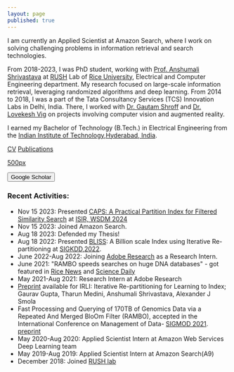 ```yaml
---
layout: page
published: true
---
```



I am currently an Applied Scientist at Amazon Search, where I work on solving challenging problems in information retrieval and search technologies.

From 2018-2023, I was PhD student, working with [Prof. Anshumali Shrivastava](https://www.cs.rice.edu/~as143/) at [RUSH](http://rushlab.blogs.rice.edu/about/team/) Lab of [Rice University](https://eceweb.rice.edu/), Electrical and Computer Engineering department. My research focused on large-scale information retrieval, leveraging randomized algorithms and deep learning.
From 2014 to 2018, I was a part of the Tata Consultancy Services (TCS) Innovation Labs in Delhi, India. There, I worked with [Dr. Gautam Shroff](https://www.linkedin.com/in/gautam-shroff-066901/) and [Dr. Lovekesh Vig](https://sites.google.com/site/lovekeshhome/) on projects involving computer vision and augmented reality. 

I earned my Bachelor of Technology (B.Tech.) in Electrical Engineering from the [Indian Institute of Technology,Hyderabad, India](http://www.iith.ac.in). 

[CV](https://gaurav16gupta.github.io/CV_GauravGupta.pdf)
[Publications](https://gaurav16gupta.github.io/publications/)

[500px](https://500px.com/gaurav16gupta)

<form action="https://scholar.google.co.in/citations?user=OguKfJIAAAAJ&hl=en">
    <input type="submit" value="Google Scholar" width="100" height="20" />
</form>

### Recent Activities:
* Nov 15 2023: Presented [CAPS: A Practical Partition Index for Filtered Similarity Search](https://arxiv.org/abs/2308.15014) at [ISIR, WSDM 2024](https://isir-ecom.github.io/)
* Nov 15 2023: Joined Amazon Search.
* Aug 18 2023: Defended my Thesis!
* Aug 18 2022: Presented [BLISS](https://dl.acm.org/doi/abs/10.1145/3534678.3539414): A Billion scale Index using Iterative Re-partitioning at [SIGKDD,2022](https://kdd.org/kdd2022/).
* June 2022-Aug 2022: Joining [Adobe Research](https://research.adobe.com/) as a Research Intern.
* June 2021: "RAMBO speeds searches on huge DNA databases" - got featured in [Rice News](http://news.rice.edu/2021/06/28/rambo-speeds-searches-on-huge-dna-databases-2/) and [Science Daily](https://www.sciencedaily.com/releases/2021/06/210628152920.htm)
* May 2021-Aug 2021: Research Intern at Adobe Research
* [Preprint](https://arxiv.org/abs/2103.09944) available for IRLI: Iterative Re-partitioning for Learning to Index; Gaurav Gupta, Tharun Medini, Anshumali Shrivastava, Alexander J Smola
* Fast Processing and Querying of 170TB of Genomics Data via a Repeated And Merged BloOm Filter (RAMBO), accepted in the International Conference on Management of Data- [SIGMOD 2021](https://2021.sigmod.org/). [preprint](https://gaurav16gupta.github.io/papers/RAMBO_SIGMOD2021.pdf)
* May 2020-Aug 2020: Applied Scientist Intern at Amazon Web Services Deep Learning team
* May 2019-Aug 2019: Applied Scientist Intern at Amazon Search(A9)
* December 2018: Joined [RUSH lab](http://rushlab.blogs.rice.edu/)


